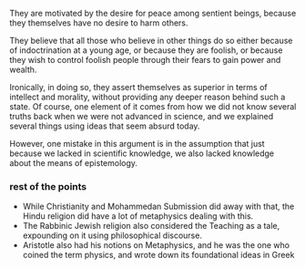 They are motivated by the desire for peace among sentient beings, because they themselves have no desire to harm others.

They believe that all those who believe in other things do so either because of indoctrination at a young age, or because they are foolish, or because they wish to control foolish people through their fears to gain power and wealth.

Ironically, in doing so, they assert themselves as superior in terms of intellect and morality, without providing any deeper reason behind such a state. Of course, one element of it comes from how we did not know several truths back when we were not advanced in science, and we explained several things using ideas that seem absurd today. 

However, one mistake in this argument is in the assumption that just because we lacked in scientific knowledge, we also lacked knowledge about the means of epistemology.
### rest of the points
- While Christianity and Mohammedan Submission did away with that, the Hindu religion did have a lot of metaphysics dealing with this.
- The Rabbinic Jewish religion also considered the Teaching as a tale, expounding on it using philosophical discourse.
- Aristotle also had his notions on Metaphysics, and he was the one who coined the term physics, and wrote down its foundational ideas in Greek